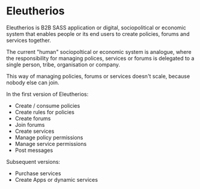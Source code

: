 # Eleutherios

Eleutherios is B2B SASS application or digital, sociopolitical or economic system that enables people or its end users to create policies, forums and services together.

The current "human" sociopoltical or economic system is analogue, where the responsibility for managing polices, services or forums is delegated to a single person, tribe, organisation or company.

This way of managing policies, forums or services doesn't scale, because nobody else can join.

In the first version of Eleutherios:

- Create / consume policies
- Create rules for policies
- Create forums
- Join forums
- Create services
- Manage policy permissions
- Manage service permissions
- Post messages

Subsequent versions:

- Purchase services
- Create Apps or dynamic services